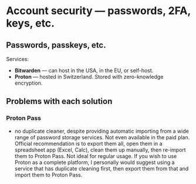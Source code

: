 # Account security — passwords, 2FA, keys, etc.

## Passwords, passkeys, etc.

Services:

* **Bitwarden** — can host in the USA, in the EU, or self-host.
* **Proton** — hosted in Switzerland. Stored with zero-knowledge encryption.



## Problems with each solution

### Proton Pass

* no duplicate cleaner, despite providing automatic importing from a wide range of password storage services. Not even available in the paid plan. Official recommendation is to export them all, open them in a spreadsheet app (Excel, Calc), clean them up manually, then re-import them to Proton Pass. Not ideal for regular usage. If you wish to use Proton as a complete platform, I personally would suggest using a service that has duplicate cleaning first, then export them from that and import them to Proton Pass.
